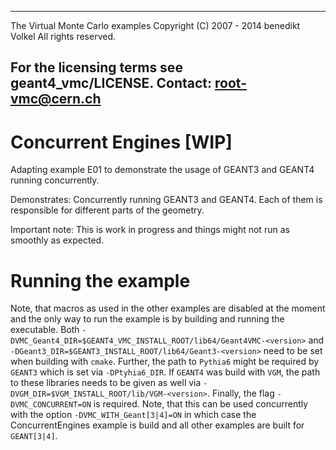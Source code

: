 ------------------------------------------------
 The Virtual Monte Carlo examples
 Copyright (C) 2007 - 2014 benedikt Volkel
 All rights reserved.

 For the licensing terms see geant4_vmc/LICENSE.
 Contact: root-vmc@cern.ch
-------------------------------------------------

# Concurrent Engines [WIP]
  Adapting example E01 to demonstrate the usage of GEANT3 and GEANT4 running concurrently.

  Demonstrates:
    Concurrently running GEANT3 and GEANT4. Each of them is responsible for different parts of the geometry.

  Important note: This is work in progress and things might not run as smoothly as expected.

# Running the example
Note, that macros as used in the other examples are disabled at the moment and the only way to run the example is by building and running the executable. Both `-DVMC_Geant4_DIR=$GEANT4_VMC_INSTALL_ROOT/lib64/Geant4VMC-<version>` and `-DGeant3_DIR=$GEANT3_INSTALL_ROOT/lib64/Geant3-<version>` need to be set when building with `cmake`. Further, the path to `Pythia6` might be required by `GEANT3` which is set via `-DPtyhia6_DIR`. If `GEANT4` was build with `VGM`, the path to these libraries needs to be given as well via `-DVGM_DIR=$VGM_INSTALL_ROOT/lib/VGM-<version>`.
Finally, the flag `-DVMC_CONCURRENT=ON` is required. Note, that this can be used concurrently with the option `-DVMC_WITH_Geant[3|4]=ON` in which case the ConcurrentEngines example is build and all other examples are built for `GEANT[3|4]`.
